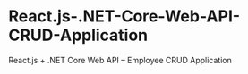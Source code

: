 # React.js-.NET-Core-Web-API-CRUD-Application
React.js + .NET Core Web API – Employee CRUD Application
